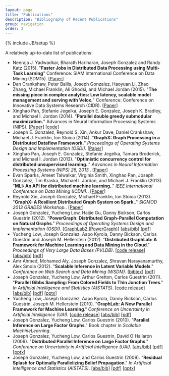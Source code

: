 ```yaml
---
layout: page
title: "Publications"
description: "Bibliography of Recent Publications"
group: navigation
order: 2
---
```

{% include JB/setup %}

A relatively up-to-date list of publications:

<ul>
<li>
Neeraja J. Yadwadkar, Bharath Hariharan, Joseph Gonzalez and Randy Katz (2015). "<b>Faster Jobs in Distributed Data Processing using Multi-Task Learning</b>" Conference: SIAM International Conference on Data Mining (SDM15).
[<a href="papers/faster_mtl.pdf">Paper</a>]
</li>


<li>
Dan Crankshaw, Peter Bailis, Joseph Gonzalez, Haoyuan Li, Zhao Zhang, Michael Franklin, Ali Ghodsi, and Michael Jordan (2015). "<b>The missing piece in complex analytics: Low latency, scalable model management and serving with Velox.</b>" Conference: Conference on Innovative Data Systems Research (CIDR).
[<a href="http://www.cidrdb.org/cidr2015/Papers/CIDR15_Paper19u.pdf">Paper</a>]
</li>

<li>
Xinghao Pan, Stefanie Jegelka, Joseph E. Gonzalez, Joseph K. Bradley, and Michael I. Jordan (2014). "<b>Parallel double greedy submodular maximization.</b>" Advances in Neural Information Processing Systems (NIPS).
[<a href="https://amplab.cs.berkeley.edu/wp-content/uploads/2014/10 parallel_submodular.pdf">Paper</a>]
[<a href="https://github.com/pxinghao/ParallelSubmodularMaximization">code</a>]
</li>


<li>
Joseph E. Gonzalez, Reynold S. Xin, Ankur Dave, Daniel Crankshaw, Michael J. Franklin, Ion Stoica (2014).
"<b>GraphX: Graph Processing in a Distributed Dataflow Framework.</b>"
<i>Proceedings of Operating Systems Design and Implementation (OSDI)</i>. [<a href="https://amplab.cs.berkeley.edu/wp-content/uploads/2014/09/graphx.pdf">Paper</a>]
</li>

<li> Xinghao Pan, Joseph E. Gonzalez, Stefanie Jegelka, Tamara Broderick, and Michael I. Jordan (2013).
"<b>Optimistic concurrency control for distributed unsupervised learning.</b>."
<i>Advances in Neural Information Processing Systems (NIPS) 26, 2013.</i>.
[<a href="http://arxiv.org/abs/1307.8049">Paper</a>]
</li>

<li> Evan Sparks, Ameet Talwalkar, Virginia Smith, Xinghao Pan, Joseph Gonzalez, Tim Kraska,
Michael I. Jordan, and Michael J. Franklin (2013).
"<b>MLI: An API for distributed machine learning.</b>."
<i>IEEE International Conference on Data Mining (ICDM).</i>.
[<a href="http://arxiv-web3.library.cornell.edu/abs/1310.5426">Paper</a>]
</li>

<li>  Reynold Xin, Joseph Gonzalez, Michael Franklin, Ion Stoica (2013).
"<b>GraphX: A Resilient Distributed Graph System on Spark.</b>."
<i>SIGMOD 2013 GRADES Workshop.</i>.
[<a href="https://amplab.cs.berkeley.edu/wp-content/uploads/2013/05/grades-graphx_with_fonts.pdf">Paper</a>]
</li>

<li> Joseph Gonzalez, Yucheng Low, Haijie Gu, Danny Bickson,
Carlos Guestrin (2012).
"<b>PowerGraph: Distributed Graph-Parallel Computation on Natural Graphs</b>."
<i>Proceedings of Operating Systems Design and Implementation (OSDI)</i>.
[<a href="http://www.graphlab.org">GraphLab2 (PowerGraph)</a>]
[<a href="http://www.select.cs.cmu.edu/publications/scripts/papers.cgi?Gonzalez+al:osdi2012">abs/bib</a>]
[<a href="http://www.select.cs.cmu.edu/publications/paperdir/osdi2012-gonzalez-low-gu-bickson-guestrin.pdf">pdf</a>]
<!-- [<a href="papers/osdi-powergraph-final.pdf">pdf</a>] -->
</li>


<li> Yucheng Low, Joseph Gonzalez, Aapo Kyrola, Danny Bickson, Carlos Guestrin and Joseph M. Hellerstein (2012).
"<b>Distributed GraphLab: A Framework for Machine Learning and Data Mining in the Cloud</b>."
<i>Proceedings of Very Large Data Bases (PVLDB)</i>.
[<a href="http://www.graphlab.ml.cmu.edu">code release</a>]
[<a href="http://www.select.cs.cmu.edu/publications/scripts/papers.cgi?Low+al:vldb12">abs/bib</a>]
[<a href="http://www.select.cs.cmu.edu/publications/paperdir/vldb2012-low-gonzalez-kyrola-bickson-guestrin-hellerstein.pdf">pdf</a>]
</li>


<li> Amr Ahmed, Mohamed Aly, Joseph Gonzalez, Shravan
Narayanamurthy, Alex Smola (2012).
"<b>Scalable Inference in Latent Variable Models</b>."
<i>Conference on Web Search and Data Mining (WSDM)</i>.
[<a href="papers/ahmed_scalable_inference_in_latent_variable_models.bib">bibtex</a>]
[<a href="papers/ahmed_scalable_inference_in_latent_variable_models.pdf">pdf</a>]
</li>

<li> Joseph Gonzalez, Yucheng Low, Arthur Gretton, Carlos
Guestrin (2011). "<b>Parallel Gibbs Sampling: From Colored
Fields to Thin Junction Trees</b>."
<i>In Artificial Intelligence and Statistics (AISTATS)</i>.
[<a href="http://www.select.cs.cmu.edu/code">code release</a>]
[<a href="http://www.select.cs.cmu.edu/publications/scripts/papers.cgi?Gonzalez+al:aistatspgibbs">abs/bib</a>]
[<a
  href="http://www.select.cs.cmu.edu/publications/paperdir/aistats2011-gonzalez-low-gretton-guestrin.pdf">pdf</a>]
[<a href="http://www.select.cs.cmu.edu/publications/paperdir/aistats2011-gonzalez-low-gretton-guestrin.pptx">pptx</a>]
</li>

<li>
Yucheng Low, Joseph Gonzalez, Aapo Kyrola, Danny Bickson, Carlos
Guestrin, Joseph M. Hellerstein
(2010). "<b>GraphLab: A New Parallel Framework for Machine Learning</b>."
<i>Conference on Uncertainty in Artificial Intelligence (UAI)</i>.
[<a href="http://www.graphlab.ml.cmu.edu">code release</a>]
[<a href="http://www.select.cs.cmu.edu/publications/scripts/papers.cgi?Low+al:uai10graphlab">abs/bib</a>]
[<a href="http://www.select.cs.cmu.edu/publications/paperdir/uai2010-low-gonzalez-kyrola-bickson-guestrin-hellerstein.pdf">pdf</a>]
</li>

<li>
Joseph Gonzalez, Yucheng Low, Carlos Guestrin (2010). "<b>Parallel Inference on Large Factor Graphs</b>."
Book chapter in <i>Scalable MachineLearning</i>.
</li>

<li>
Joseph Gonzalez, Yucheng Low, Carlos Guestrin, David O`Hallaron
(2009). "<b>Distributed Parallel Inference on Large Factor Graphs</b>."
<i>Conference on Uncertainty in Artificial Intelligence (UAI)</i>.
[<a href="http://www.select.cs.cmu.edu/publications/scripts/papers.cgi?Gonzalez+al:uai09paraml">abs/bib</a>]
[<a href="http://www.select.cs.cmu.edu/publications/paperdir/uai2009-gonzalez-low-guestrin-ohallaron.pdf">pdf</a>]
[<a href="http://www.select.cs.cmu.edu/publications/paperdir/uai2009-gonzalez-low-guestrin-ohallaron.pptx">pptx</a>]
</li>


<li>
Joseph Gonzalez, Yucheng Low, and Carlos Guestrin
(2009). "<b>Residual Splash for Optimally Parallelizing Belief
Propagation</b>." <i>In Artificial Intelligence and Statistics (AISTATS)</i>.
[<a href="http://www.select.cs.cmu.edu/publications/scripts/papers.cgi?Gonzalez+al:aistats09paraml">abs/bib</a>]
[<a href="http://www.select.cs.cmu.edu/publications/paperdir/aistats2009-gonzalez-low-guestrin.pdf">pdf</a>]
[<a href="http://www.select.cs.cmu.edu/publications/paperdir/aistats2009-gonzalez-low-guestrin.pptx">pptx</a>]
</li>
</ul>